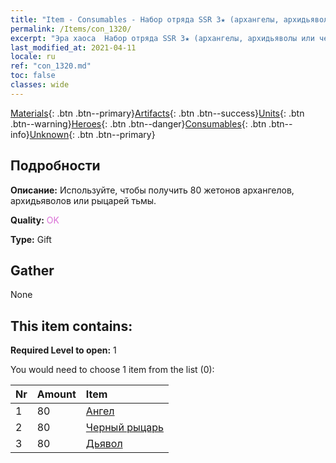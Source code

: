 ```yaml
---
title: "Item - Consumables - Набор отряда SSR 3★ (архангелы, архидьяволы или черные рыцари)"
permalink: /Items/con_1320/
excerpt: "Эра хаоса  Набор отряда SSR 3★ (архангелы, архидьяволы или черные рыцари)"
last_modified_at: 2021-04-11
locale: ru
ref: "con_1320.md"
toc: false
classes: wide
---
```

 [Materials](/ru/Items/){: .btn .btn--primary}[Artifacts](/ru/Items/Artifacts/){: .btn .btn--success}[Units](/ru/Items/Units/){: .btn .btn--warning}[Heroes](/ru/Items/Heroes/){: .btn .btn--danger}[Consumables](/ru/Items/Consumables/){: .btn .btn--info}[Unknown](/ru/Items/Unknown/){: .btn .btn--primary}

## Подробности
 **Описание:** Используйте, чтобы получить 80 жетонов архангелов, архидьяволов или рыцарей тьмы.

 **Quality:** <span style="color: #DA70D6">OK</span>

 **Type:** Gift

## Gather

  None

## This item contains:

 **Required Level to open:** 1

 You would need to choose 1 item from the list (0):

  | Nr | Amount |     Item    |
  |:---|:-------|:------------|
  | 1 | 80 | [Ангел](/ru/Items/unt_196/) | 
  | 2 | 80 | [Черный рыцарь](/ru/Items/unt_213/) | 
  | 3 | 80 | [Дьявол](/ru/Items/unt_232/) | 
